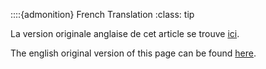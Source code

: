 ::::{admonition} French Translation 
:class: tip

La version originale anglaise de cet article se trouve [ici](/content/GIS_AA/en_AILAS_madagascar_section_O.md).

The english original version of this page can be found [here](/content/GIS_AA/en_AILAS_madagascar_section_O.md).

